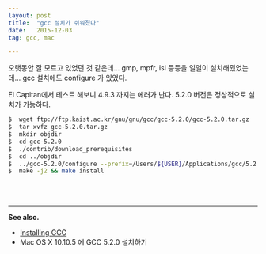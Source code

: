 ```yaml
---
layout: post
title:  "gcc 설치가 쉬워졌다"
date:   2015-12-03
tag: gcc, mac

---
```


오랫동안 잘 모르고 있었던 것 같은데... gmp, mpfr, isl 등등을 일일이 설치해줬었는데... gcc 설치에도 configure 가 있었다.

El Capitan에서 테스트 해보니 4.9.3 까지는 에러가 난다. 5.2.0 버전은 정상적으로 설치가 가능하다.


```sh
$  wget ftp://ftp.kaist.ac.kr/gnu/gnu/gcc/gcc-5.2.0/gcc-5.2.0.tar.gz
$  tar xvfz gcc-5.2.0.tar.gz
$  mkdir objdir
$  cd gcc-5.2.0
$  ./contrib/download_prerequisites
$  cd ../objdir
$  ../gcc-5.2.0/configure --prefix=/Users/${USER}/Applications/gcc/5.2.0 --enable-languages=c,c++,fortran
$  make -j2 && make install
```
<br><br>

---
**See also.**

- [Installing GCC](https://gcc.gnu.org/wiki/InstallingGCC)
- Mac OS X 10.10.5 에 GCC 5.2.0 설치하기